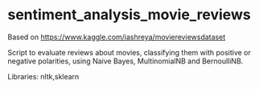 # sentiment_analysis_movie_reviews

Based on https://www.kaggle.com/iashreya/moviereviewsdataset

Script to evaluate reviews about movies, classifying them with positive or negative polarities, using Naive Bayes, MultinomialNB and BernoulliNB.

Libraries: nltk,sklearn
